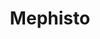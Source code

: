 --- 
title: "Mephisto"
publishdate: "2019-2-26T16:48:46+02:00"
src: "https://365manga.net/manga/mephisto"
image: "https://data.365manga.net/images/thumbnails/30420-mephisto.jpg"
description: " It's about a woman(Alma) who is born a witch after her father makes a deal with the demon Mephisto. She seems to be able to travel through time and goes back to the middle ages in Europe, the Mayaztecian time as well as the Roman ancient time and Nazi Germany. Contains sex, torture, and rape."
---